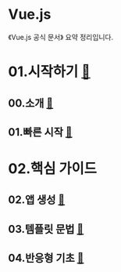 # Vue.js

《Vue.js 공식 문서》 요약 정리입니다.

# 01.시작하기 [📁](./01.시작하기/)
## 00.소개 [📁](./01.시작하기/00.소개.md)

## 01.빠른 시작 [📁](./01.시작하기/01.빠른%20시작.md)

# 02.핵심 가이드
## 02.앱 생성 [📁](./02.핵심%20가이드/02.앱%20생성.md)
## 03.템플릿 문법 [📁](./02.핵심%20가이드/03.템플릿%20문법.md)
## 04.반응형 기초 [📁](./02.핵심%20가이드/04.반응형%20기초.md)